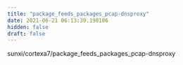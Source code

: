 ```yaml
---
title: "package_feeds_packages_pcap-dnsproxy"
date: 2021-06-21 06:13:39.190106
hidden: false
draft: false
---
```


sunxi/cortexa7/package_feeds_packages_pcap-dnsproxy

